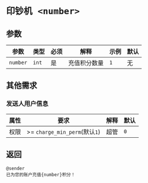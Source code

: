 <!--
 Copyright (C) 2024 originalFactor
 
 This file is part of QwenBotQ.
 
 QwenBotQ is free software: you can redistribute it and/or modify
 it under the terms of the GNU General Public License as published by
 the Free Software Foundation, either version 3 of the License, or
 (at your option) any later version.
 
 QwenBotQ is distributed in the hope that it will be useful,
 but WITHOUT ANY WARRANTY; without even the implied warranty of
 MERCHANTABILITY or FITNESS FOR A PARTICULAR PURPOSE.  See the
 GNU General Public License for more details.
 
 You should have received a copy of the GNU General Public License
 along with QwenBotQ.  If not, see <https://www.gnu.org/licenses/>.
-->

# `印钞机 <number>`

## 参数
| 参数     | 类型  | 必须 | 解释         | 示例 | 默认 |
|----------|-------|------|--------------|------|------|
| `number` | `int` |  是  | 充值积分数量 | `1`  | 无   |

## 其他需求

### 发送人用户信息
| 属性 | 要求                          | 解释     | 默认 |
|------|-------------------------------|----------|------|
| 权限 | >= `charge_min_perm`(默认`1`) | 超管     | `0`  |

## 返回
```
@sender
已为您的账户充值{number}积分！
```
